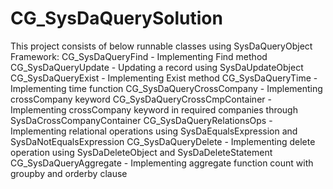 # CG_SysDaQuerySolution

This project consists of below runnable classes using SysDaQueryObject Framework:
CG_SysDaQueryFind              - Implementing Find method
CG_SysDaQueryUpdate            - Updating a record using SysDaUpdateObject
CG_SysDaQueryExist             - Implementing Exist method
CG_SysDaQueryTime              - Implementing time function
CG_SysDaQueryCrossCompany      - Implementing crossCompany keyword
CG_SysDaQueryCrossCmpContainer - Implementing crossCompany keyword in required companies through SysDaCrossCompanyContainer
CG_SysDaQueryRelationsOps      - Implementing relational operations using SysDaEqualsExpression and SysDaNotEqualsExpression
CG_SysDaQueryDelete            - Implementing delete operation using SysDaDeleteObject and SysDaDeleteStatement
CG_SysDaQueryAggregate         - Implementing aggregate function count with groupby and orderby clause
